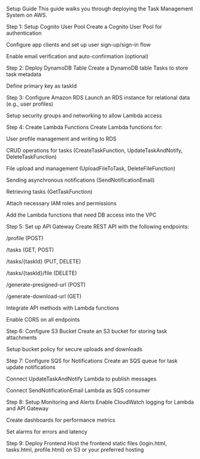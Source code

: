 Setup Guide
This guide walks you through deploying the Task Management System on AWS.

Step 1: Setup Cognito User Pool
Create a Cognito User Pool for authentication

Configure app clients and set up user sign-up/sign-in flow

Enable email verification and auto-confirmation (optional)

Step 2: Deploy DynamoDB Table
Create a DynamoDB table Tasks to store task metadata

Define primary key as taskId

Step 3: Configure Amazon RDS
Launch an RDS instance for relational data (e.g., user profiles)

Setup security groups and networking to allow Lambda access

Step 4: Create Lambda Functions
Create Lambda functions for:

User profile management and writing to RDS

CRUD operations for tasks (CreateTaskFunction, UpdateTaskAndNotify, DeleteTaskFunction)

File upload and management (UploadFileToTask, DeleteFileFunction)

Sending asynchronous notifications (SendNotificationEmail)

Retrieving tasks (GetTaskFunction)

Attach necessary IAM roles and permissions

Add the Lambda functions that need DB access into the VPC

Step 5: Set up API Gateway
Create REST API with the following endpoints:

/profile (POST)

/tasks (GET, POST)

/tasks/{taskId} (PUT, DELETE)

/tasks/{taskId}/file (DELETE)

/generate-presigned-url (POST)

/generate-download-url (GET)

Integrate API methods with Lambda functions

Enable CORS on all endpoints

Step 6: Configure S3 Bucket
Create an S3 bucket for storing task attachments

Setup bucket policy for secure uploads and downloads

Step 7: Configure SQS for Notifications
Create an SQS queue for task update notifications

Connect UpdateTaskAndNotify Lambda to publish messages

Connect SendNotificationEmail Lambda as SQS consumer

Step 8: Setup Monitoring and Alerts
Enable CloudWatch logging for Lambda and API Gateway

Create dashboards for performance metrics

Set alarms for errors and latency

Step 9: Deploy Frontend
Host the frontend static files (login.html, tasks.html, profile.html) on S3 or your preferred hosting
